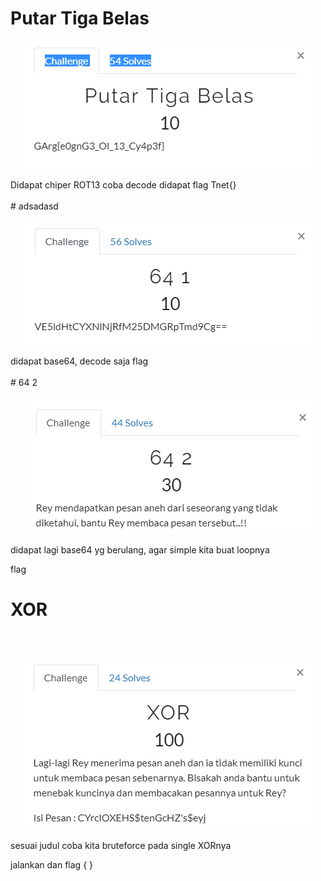 # Putar Tiga Belas

<p  align="center"><img src="img/crypto1.PNG"/></p>
Didapat chiper ROT13 coba decode didapat flag Tnet{}

<br>
<br>
# adsadasd
<p  align="center"><img src="img/crypto2.PNG" /></p>
didapat base64, decode saja flag 
<br>
<br>
# 64 2
<p  align="center"><img src="img/crypto3.PNG"/></p>

didapat lagi base64 yg berulang, agar simple kita buat loopnya 

flag
# XOR
<br>
<br>
<p  align="center"><img src="img/crypto4.PNG"/></p>
sesuai judul coba kita bruteforce pada single XORnya

jalankan dan flag { }
